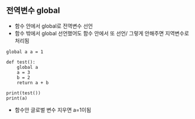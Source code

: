 ## 전역변수 global
- 함수 안에서 global로 전역변수 선언
- 함수 밖에서 global 선언했어도 함수 안에서 또 선언/ 그렇게 안해주면 지역변수로 처리됨

~~~ 
global a a = 1

def test(): 
    global a 
    a = 3 
    b = 2
    return a + b

print(test())
print(a)
~~~

- 함수안 글로벌 변수 지우면 a=1이됨
